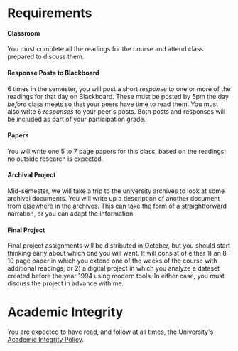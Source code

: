 # Requirements

#### Classroom

You must complete all the readings for the course and attend class prepared to discuss them.

#### Response Posts to Blackboard

6 times in the semester, you will post a short *response* to one or more of the readings for that day on Blackboard.
These must be posted by 5pm the day *before* class meets so that your peers have time to read them.
You must also write 6 *responses* to your peer's posts.
Both posts and responses will be included as part of your participation grade.

#### Papers

You will write one 5 to 7 page papers for this class, based on the readings; no outside research is expected.

#### Archival Project

Mid-semester, we will take a trip to the university archives to look at some archival documents. You will write up a description of another document from elsewhere in the archives. This can take the form of a straightforward narration, or you can adapt the information 

#### Final Project

Final project assignments will be distributed in October, but you should start thinking early about which one you will want. It will consist of either 1) an 8-10 page paper in which you extend one of the weeks of the course with additional readings; or 2) a digital project in which you analyze a dataset created before the year 1994 using modern tools. In either case, you must discuss the project in advance with me.

# Academic Integrity

You are expected to have read, and follow at all times, the University's [Academic Integrity Policy](http://www.northeastern.edu/osccr/academicintegrity/index.html).